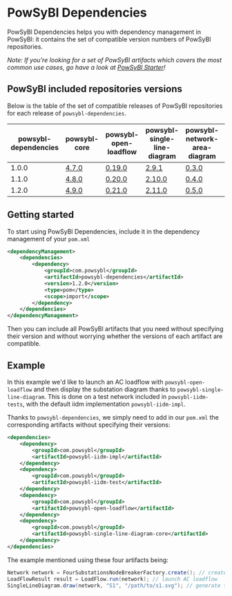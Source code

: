 # PowSyBl Dependencies

PowSyBl Dependencies helps you with dependency management in PowSyBl:
it contains the set of compatible version numbers of PowSyBl repositories.

*Note: If you're looking for a set of PowSyBl artifacts which covers the most common use cases,
go have a look at [PowSyBl Starter](https://github.com/powsybl/powsybl-starter/)!*

## PowSyBl included repositories versions
Below is the table of the set of compatible releases of PowSyBl repositories for each release of `powsybl-dependencies`.

| powsybl-dependencies | powsybl-core                                                         | powsybl-open-loadflow                                                           | powsybl-single-line-diagram                                                           | powsybl-network-area-diagram                                                         | powsybl-dynawo                                                         | powsybl-balances-adjustment                                                           | powsybl-entsoe                                                         |
|----------------------|----------------------------------------------------------------------|---------------------------------------------------------------------------------|---------------------------------------------------------------------------------------|--------------------------------------------------------------------------------------|------------------------------------------------------------------------|---------------------------------------------------------------------------------------|------------------------------------------------------------------------|
| 1.0.0                | [4.7.0](https://github.com/powsybl/powsybl-core/releases/tag/v4.7.0) | [0.19.0](https://github.com/powsybl/powsybl-open-loadflow/releases/tag/v0.19.0) | [2.9.1](https://github.com/powsybl/powsybl-single-line-diagram/releases/tag/v2.9.1)   | [0.3.0](https://github.com/powsybl/powsybl-network-area-diagram/releases/tag/v0.3.0) | [1.7.0](https://github.com/powsybl/powsybl-dynawo/releases/tag/v1.7.0) | -                                                                                     | -                                                                      |
| 1.1.0                | [4.8.0](https://github.com/powsybl/powsybl-core/releases/tag/v4.8.0) | [0.20.0](https://github.com/powsybl/powsybl-open-loadflow/releases/tag/v0.20.0) | [2.10.0](https://github.com/powsybl/powsybl-single-line-diagram/releases/tag/v2.10.0) | [0.4.0](https://github.com/powsybl/powsybl-network-area-diagram/releases/tag/v0.4.0) | [1.8.0](https://github.com/powsybl/powsybl-dynawo/releases/tag/v1.8.0) | [1.12.0](https://github.com/powsybl/powsybl-balances-adjustment/releases/tag/v1.12.0) | [1.4.0](https://github.com/powsybl/powsybl-entsoe/releases/tag/v1.4.0) |
| 1.2.0                | [4.9.0](https://github.com/powsybl/powsybl-core/releases/tag/v4.9.0) | [0.21.0](https://github.com/powsybl/powsybl-open-loadflow/releases/tag/v0.21.0) | [2.11.0](https://github.com/powsybl/powsybl-single-line-diagram/releases/tag/v2.11.0) | [0.5.0](https://github.com/powsybl/powsybl-network-area-diagram/releases/tag/v0.5.0) | [1.9.0](https://github.com/powsybl/powsybl-dynawo/releases/tag/v1.9.0) | [1.13.0](https://github.com/powsybl/powsybl-balances-adjustment/releases/tag/v1.13.0) | [1.5.0](https://github.com/powsybl/powsybl-entsoe/releases/tag/v1.5.0) |

## Getting started
To start using PowSyBl Dependencies, include it in the dependency management of your `pom.xml`

```xml
<dependencyManagement>
    <dependencies>
        <dependency>
            <groupId>com.powsybl</groupId>
            <artifactId>powsybl-dependencies</artifactId>
            <version>1.2.0</version>
            <type>pom</type>
            <scope>import</scope>
        </dependency>
    </dependencies>
</dependencyManagement>
```

Then you can include all PowSyBl artifacts that you need without specifying their version and without worrying whether the versions of each artifact are compatible.


## Example
In this example we'd like to launch an AC loadflow with `powsybl-open-loadflow` and then display the substation diagram thanks to `powsybl-single-line-diagram`.
This is done on a test network included in `powsybl-iidm-tests`, with the default iidm implementation `powsybl-iidm-impl`.

Thanks to `powsybl-dependencies`, we simply need to add in our `pom.xml` the corresponding artifacts without specifying their versions:

```xml
<dependencies>
    <dependency>
        <groupId>com.powsybl</groupId>
        <artifactId>powsybl-iidm-impl</artifactId>
    </dependency>
    <dependency>
        <groupId>com.powsybl</groupId>
        <artifactId>powsybl-iidm-test</artifactId>
    </dependency>
    <dependency>
        <groupId>com.powsybl</groupId>
        <artifactId>powsybl-open-loadflow</artifactId>
    </dependency>
    <dependency>
        <groupId>com.powsybl</groupId>
        <artifactId>powsybl-single-line-diagram-core</artifactId>
    </dependency>
</dependencies>

```

The example mentioned using these four artifacts being:
```java
Network network = FourSubstationsNodeBreakerFactory.create(); // create the test network
LoadFlowResult result = LoadFlow.run(network); // launch AC loadflow
SingleLineDiagram.draw(network, "S1", "/path/to/s1.svg"); // generate the SVG file of S1 single line diagram
```

